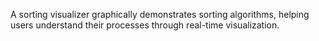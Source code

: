 A sorting visualizer graphically demonstrates sorting algorithms, helping users understand their processes through real-time visualization.